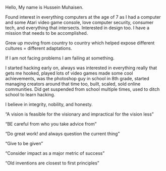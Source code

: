 Hello,
My name is Hussein Muhaisen.

Found interest in everything computers at the age of 7 as I had a computer and some Atari video game console, love computer security, consumer tech, and everything that intersects. Interested in design too. I have a mission that needs to be accomplished.

Grew up moving from country to country which helped expose different cultures = different adaptations.

If I am not facing problems I am failing at something.

I started hacking early on, always was interested in everything really that gets me hooked, played lots of video games made some cool achievements, was the photoshop guy in school in 8th grade, started managing creators around that time too, built, scaled, sold online communities. Did get suspended from school multiple times, used to ditch school to learn hacking.

I believe in integrity, nobility, and honesty.

“A vision is feasible for the visionary and impractical for the vision less”

“BE careful from who you take advice from”

“Do great work! and always question the current thing”

“Give to be given”

“Consider impact as a major metric of success”

“Old inventions are closest to first principles”
